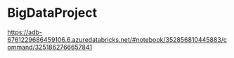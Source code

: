 # BigDataProject

<https://adb-6761229686459106.6.azuredatabricks.net/#notebook/352856810445883/command/3251862766657841>
